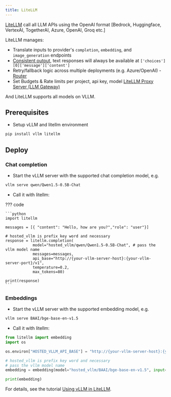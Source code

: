 ```yaml
---
title: LiteLLM
---
```


[LiteLLM](https://github.com/BerriAI/litellm) call all LLM APIs using the OpenAI format [Bedrock, Huggingface, VertexAI, TogetherAI, Azure, OpenAI, Groq etc.]

LiteLLM manages:

- Translate inputs to provider's `completion`, `embedding`, and `image_generation` endpoints
- [Consistent output](https://docs.litellm.ai/docs/completion/output), text responses will always be available at `['choices'][0]['message']['content']`
- Retry/fallback logic across multiple deployments (e.g. Azure/OpenAI) - [Router](https://docs.litellm.ai/docs/routing)
- Set Budgets & Rate limits per project, api key, model [LiteLLM Proxy Server (LLM Gateway)](https://docs.litellm.ai/docs/simple_proxy)

And LiteLLM supports all models on VLLM.

## Prerequisites

- Setup vLLM and litellm environment

```bash
pip install vllm litellm
```

## Deploy

### Chat completion

- Start the vLLM server with the supported chat completion model, e.g.

```bash
vllm serve qwen/Qwen1.5-0.5B-Chat
```

- Call it with litellm:

??? code

    ```python
    import litellm 

    messages = [{ "content": "Hello, how are you?","role": "user"}]

    # hosted_vllm is prefix key word and necessary
    response = litellm.completion(
                model="hosted_vllm/qwen/Qwen1.5-0.5B-Chat", # pass the vllm model name
                messages=messages,
                api_base="http://{your-vllm-server-host}:{your-vllm-server-port}/v1",
                temperature=0.2,
                max_tokens=80)

    print(response)
    ```

### Embeddings

- Start the vLLM server with the supported embedding model, e.g.

```bash
vllm serve BAAI/bge-base-en-v1.5
```

- Call it with litellm:

```python
from litellm import embedding   
import os

os.environ["HOSTED_VLLM_API_BASE"] = "http://{your-vllm-server-host}:{your-vllm-server-port}/v1"

# hosted_vllm is prefix key word and necessary
# pass the vllm model name
embedding = embedding(model="hosted_vllm/BAAI/bge-base-en-v1.5", input=["Hello world"])

print(embedding)
```

For details, see the tutorial [Using vLLM in LiteLLM](https://docs.litellm.ai/docs/providers/vllm).
